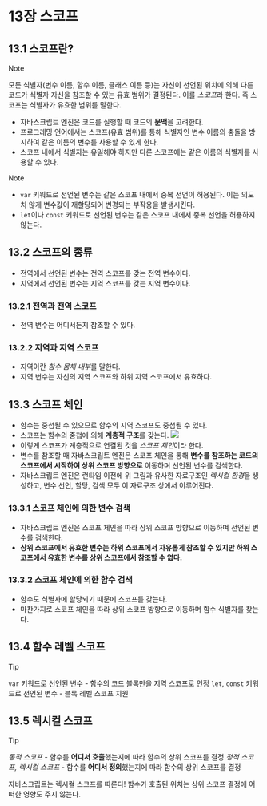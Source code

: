 # 13장 스코프

## 13.1 스코프란?

> [!note]
> 모든 식별자(변수 이름, 함수 이름, 클래스 이름 등)는 자신이 선언된 위치에 의해 다른 코드가 식별자 자신을 참조할 수 있는 유효 범위가 결정된다. 이를 *스코프*라 한다. 즉 스코프는 식별자가 유효한 범위를 말한다.

- 자바스크립트 엔진은 코드를 실행할 때 코드의 **문맥**을 고려한다.
- 프로그래밍 언어에서는 스코프(유효 범위)를 통해 식별자인 변수 이름의 충돌을 방지하여 같은 이름의 변수를 사용할 수 있게 한다.
- 스코프 내에서 식별자는 유일해야 하지만 다른 스코프에는 같은 이름의 식별자를 사용할 수 있다.

> [!note]
>
> - `var` 키워드로 선언된 변수는 같은 스코프 내에서 중복 선언이 허용된다. 이는 의도치 않게 변수값이 재할당되어 변경되는 부작용을 발생시킨다.
> - `let`이나 `const` 키워드로 선언된 변수는 같은 스코프 내에서 중복 선언을 허용하지 않는다.

## 13.2 스코프의 종류

- 전역에서 선언된 변수는 전역 스코프를 갖는 전역 변수이다.
- 지역에서 선언된 변수는 지역 스코프를 갖는 지역 변수이다.

### 13.2.1 전역과 전역 스코프

- 전역 변수는 어디서든지 참조할 수 있다.

### 13.2.2 지역과 지역 스코프

- 지역이란 *함수 몸체 내부*를 말한다.
- 지역 변수는 자신의 지역 스코프와 하위 지역 스코프에서 유효하다.

## 13.3 스코프 체인

- 함수는 중첩될 수 있으므로 함수의 지역 스코프도 중첩될 수 있다.
- 스코프는 함수의 중첩에 의해 **계층적 구조**를 갖는다.
  ![](https://i.imgur.com/WyjLbth.png)
- 이렇게 스코프가 계층적으로 연결된 것을 *스코프 체인*이라 한다.
- 변수를 참조할 때 자바스크립트 엔진은 스코프 체인을 통해 **변수를 참조하는 코드의 스코프에서 시작하여 상위 스코프 방향으로** 이동하며 선언된 변수를 검색한다.
- 자바스크립트 엔진은 런타임 이전에 위 그림과 유사한 자료구조인 *렉시컬 환경*을 생성하고, 변수 선언, 할당, 검색 모두 이 자료구조 상에서 이루어진다.

### 13.3.1 스코프 체인에 의한 변수 검색

- 자바스크립트 엔진은 스코프 체인을 따라 상위 스코프 방향으로 이동하며 선언된 변수를 검색한다.
- **상위 스코프에서 유효한 변수는 하위 스코프에서 자유롭게 참조할 수 있지만 하위 스코프에서 유효한 변수를 상위 스코프에서 참조할 수 없다.**

### 13.3.2 스코프 체인에 의한 함수 검색

- 함수도 식별자에 할당되기 때문에 스코프를 갖는다.
- 마찬가지로 스코프 체인을 따라 상위 스코프 방향으로 이동하며 함수 식별자를 찾는다.

## 13.4 함수 레벨 스코프

> [!tip]
>
> `var` 키워드로 선언된 변수 - 함수의 코드 블록만을 지역 스코프로 인정
> `let`, `const` 키워드로 선언된 변수 - 블록 레벨 스코프 지원

## 13.5 렉시컬 스코프

> [!tip]
>
> _동적 스코프_ - 함수를 **어디서 호출**했는지에 따라 함수의 상위 스코프를 결정
> _정적 스코프, 렉시컬 스코프_ - 함수를 **어디서 정의**했는지에 따라 함수의 상위 스코프를 결정
>
> 자바스크립트는 렉시컬 스코프를 따른다!
> 함수가 호출된 위치는 상위 스코프 결정에 어떠한 영향도 주지 않는다.
